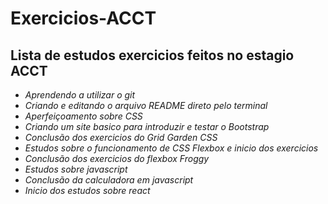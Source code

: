 # Exercicios-ACCT
## Lista de estudos exercicios feitos no estagio ACCT

- *Aprendendo a utilizar o git*
- *Criando e editando o arquivo README direto pelo terminal*
- *Aperfeiçoamento sobre CSS*
- *Criando um site basico para introduzir e testar o Bootstrap*
- *Conclusão dos exercicios do Grid Garden CSS*
- *Estudos sobre o funcionamento de CSS Flexbox e inicio dos exercicios*
- *Conclusão dos exercicios do flexbox Froggy*
- *Estudos sobre javascript*
- *Conclusão da calculadora em javascript*
- *Inicio dos estudos sobre react*